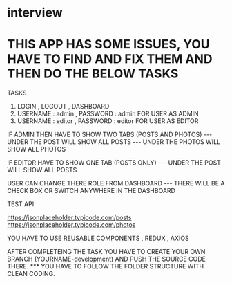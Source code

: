 # interview

THIS APP HAS SOME ISSUES, YOU HAVE TO FIND AND FIX THEM AND THEN DO THE BELOW TASKS
========================================================================================================
TASKS
1) LOGIN , LOGOUT , DASHBOARD
2) USERNAME : admin , PASSWORD : admin FOR USER AS ADMIN
3) USERNAME : editor , PASSWORD : editor FOR USER AS EDITOR

IF ADMIN THEN HAVE TO SHOW TWO TABS (POSTS AND PHOTOS)
  --- UNDER THE POST WILL SHOW ALL POSTS
  --- UNDER THE PHOTOS WILL SHOW ALL PHOTOS
  
IF EDITOR HAVE TO SHOW ONE TAB (POSTS ONLY)
  --- UNDER THE POST WILL SHOW ALL POSTS

USER CAN CHANGE THERE ROLE FROM DASHBOARD
  --- THERE WILL BE A CHECK BOX OR SWITCH ANYWHERE IN THE DASHBOARD 
 

TEST API

https://jsonplaceholder.typicode.com/posts
https://jsonplaceholder.typicode.com/photos

YOU HAVE TO USE REUSABLE COMPONENTS , REDUX , AXIOS

AFTER COMPLETEING THE TASK YOU HAVE TO CREATE YOUR OWN BRANCH (YOURNAME-development) AND PUSH THE SOURCE CODE THERE.
*** YOU HAVE TO FOLLOW THE FOLDER STRUCTURE WITH CLEAN CODING.

